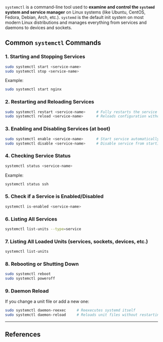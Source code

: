 
`systemctl` is a command-line tool used to **examine and control the `systemd` system and service manager** on Linux systems (like Ubuntu, CentOS, Fedora, Debian, Arch, etc.). `systemd` is the default init system on most modern Linux distributions and manages everything from services and daemons to devices and sockets.


## Common `systemctl` Commands

### 1. Starting and Stopping Services

```bash
sudo systemctl start <service-name>
sudo systemctl stop <service-name>
```

Example:

```bash
sudo systemctl start nginx
```

### 2. Restarting and Reloading Services

```bash
sudo systemctl restart <service-name>     # Fully restarts the service
sudo systemctl reload <service-name>      # Reloads configuration without restarting (if supported)
```

### 3. Enabling and Disabling Services (at boot)

```bash
sudo systemctl enable <service-name>      # Start service automatically on boot
sudo systemctl disable <service-name>     # Disable service from starting at boot
```

### 4. Checking Service Status

```bash
systemctl status <service-name>
```

Example:

```bash
systemctl status ssh
```

### 5. Check if a Service is Enabled/Disabled

```bash
systemctl is-enabled <service-name>
```

### 6. Listing All Services

```bash
systemctl list-units --type=service
```

### 7. Listing All Loaded Units (services, sockets, devices, etc.)

```bash
systemctl list-units
```

### 8. Rebooting or Shutting Down

```bash
sudo systemctl reboot
sudo systemctl poweroff
```

### 9. Daemon Reload

If you change a unit file or add a new one:

```bash
sudo systemctl daemon-reexec     # Reexecutes systemd itself
sudo systemctl daemon-reload     # Reloads unit files without restarting systemd
```


---

## References

